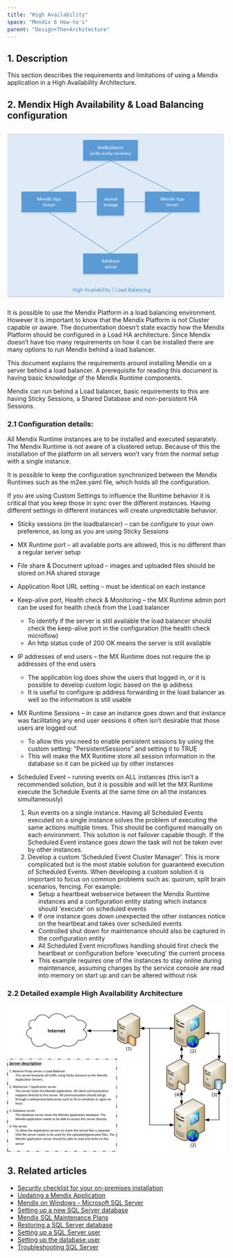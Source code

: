 ```yaml
---
title: "High Availability"
space: "Mendix 6 How-to's"
parent: "Design+The+Architecture"
---
```

## 1. Description

This section describes the requirements and limitations of using a Mendix application in a High Availability Architecture.

## 2\. Mendix High Availability & Load Balancing configuration

## ![Simple HA Architecture ](attachments/18448663/18580722.png)

It is possible to use the Mendix Platform in a load balancing environment. However it is important to know that the Mendix Platform is not Cluster capable or aware. The documentation doesn’t state exactly how the Mendix Platform should be configured in a Load HA architecture. Since Mendix doesn’t have too many requirements on how it can be installed there are many options to run Mendix behind a load balancer.

This document explains the requirements around installing Mendix on a server behind a load balancer. A prerequisite for reading this document is having basic knowledge of the Mendix Runtime components.

Mendix can run behind a Load balancer, basic requirements to this are having Sticky Sessions, a Shared Database and non-persistent HA Sessions.

### 2.1 Configuration details:

All Mendix Runtime instances are to be installed and executed separately. The Mendix Runtime is not aware of a clustered setup. Because of this the installation of the platform on all servers won’t vary from the normal setup with a single instance.

It is possible to keep the configuration synchronized between the Mendix Runtimes such as the m2ee.yaml file, which holds all the configuration.

If you are using Custom Settings to influence the Runtime behavior it is critical that you keep those in sync over the different instances. Having different settings in different instances will create unpredictable behavior.

*   Sticky sessions (in the loadbalancer) – can be configure to your own preference, as long as you are using Sticky Sessions
*   MX Runtime port – all available ports are allowed, this is no different than a regular server setup
*   File share & Document upload – images and uploaded files should be stored on HA shared storage
*   Application Root URL setting – must be identical on each instance
*   Keep-alive port, Health check & Monitoring – the MX Runtime admin port can be used for health check from the Load balancer
    * To identify if the server is still available the load balancer should check the keep-alive port in the configuration (the health check microflow)
    * An http status code of 200 OK means the server is still available
*   IP addresses of end users – the MX Runtime does not require the ip addresses of the end users
    * The application log does show the users that logged in, or it is possible to develop custom logic based on the ip address
    * It is useful to configure ip address forwarding in the load balancer as well so the information is still usable
*   MX Runtime Sessions – in case an instance goes down and that instance was facilitating any end user sessions it often isn’t desirable that those users are logged out
    * To allow this you need to enable persistent sessions by using the custom setting: “PersistentSessions” and setting it to TRUE
    * This will make the MX Runtime store all session information in the database so it can be picked up by other instances
*   Scheduled Event – running events on ALL instances (this isn’t a recommended solution, but it is possible and will let the MX Runtime execute the Schedule Events at the same time on all the instances simultaneously)

    1.  Run events on a single instance. Having all Scheduled Events executed on a single instance solves the problem of executing the same actions multiple times. This should be configured manually on each environment. This solution is not failover capable though. If the Scheduled Event instance goes down the task will not be taken over by other instances.
    2.  Develop a custom ‘Scheduled Event Cluster Manager’. This is more complicated but is the most stable solution for guaranteed execution of Scheduled Events. When developing a custom solution it is important to focus on common problems such as: quorum, split brain scenarios, fencing. For example:
        * Setup a heartbeat webservice between the Mendix Runtime instances and a configuration entity stating which instance should 'execute' on scheduled events
        * If one instance goes down unexpected the other instances notice on the heartbeat and takes over scheduled events
        * Controlled shut down for maintenance should also be captured in the configuration entity
        * All Scheduled Event microflows handling should first check the heartbeat or configuration before 'executing' the current process
        * This example requires one of the instances to stay online during maintenance, assuming changes by the service console are read into memory on start up and can be altered without risk

### 2.2 Detailed example High Availability Architecture

![Example architecture for a High Availability environment](attachments/18448663/18580721.jpg)

## 3\. Related articles

*   [Security checklist for your on-premises installation](Security+checklist+for+your+on+premises+installation)
*   [Updating a Mendix Application](Updating+a+Mendix+Application)
*   [Mendix on Windows - Microsoft SQL Server](Mendix+on+Windows+-+Microsoft+SQL+Server)
*   [Setting up a new SQL Server database](Setting+up+a+new+SQL+Server+database)
*   [Mendix SQL Maintenance Plans](Mendix+SQL+Maintenance+Plans)
*   [Restoring a SQL Server database](Restoring+a+SQL+Server+database)
*   [Setting up a SQL Server user](Setting+up+a+SQL+Server+user)
*   [Setting up the database user](Setting+up+the+database+user)
*   [Troubleshooting SQL Server](Troubleshooting+SQL+Server)
